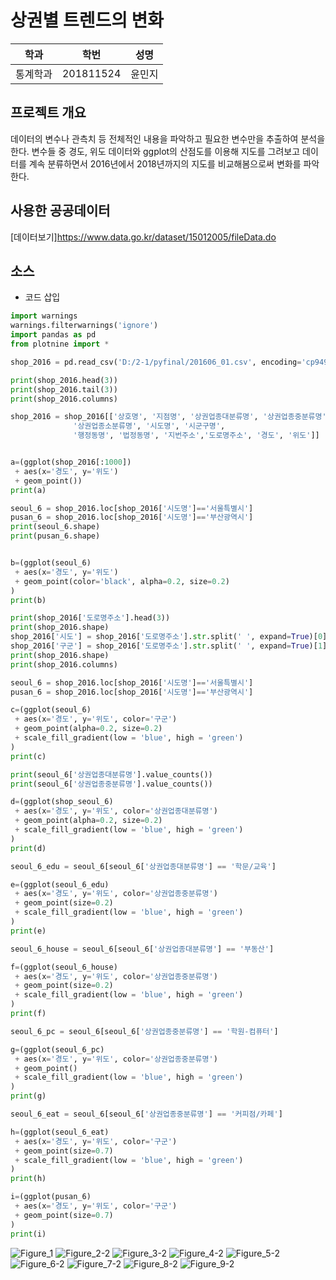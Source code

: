 # 상권별 트렌드의 변화

학과 | 학번 | 성명
---- | ---- | ---- 
통계학과 |201811524 |윤민지


## 프로젝트 개요
데이터의 변수나 관측치 등 전체적인 내용을 파악하고 필요한 변수만을 추출하여 분석을 한다. 변수들 중 경도, 위도 데이터와 ggplot의 산점도를 이용해 지도를 그려보고 데이터를 계속 분류하면서 2016년에서 2018년까지의 지도를 비교해봄으로써 변화를 파악한다.

## 사용한 공공데이터 
[데이터보기]https://www.data.go.kr/dataset/15012005/fileData.do

## 소스

* 코드 삽입

~~~python
import warnings
warnings.filterwarnings('ignore')
import pandas as pd
from plotnine import *

shop_2016 = pd.read_csv('D:/2-1/pyfinal/201606_01.csv', encoding='cp949')

print(shop_2016.head(3))
print(shop_2016.tail(3))
print(shop_2016.columns)

shop_2016 = shop_2016[['상호명', '지점명', '상권업종대분류명', '상권업종중분류명',
              '상권업종소분류명', '시도명', '시군구명',
              '행정동명', '법정동명', '지번주소','도로명주소', '경도', '위도']]


a=(ggplot(shop_2016[:1000])
 + aes(x='경도', y='위도')
 + geom_point())
print(a)

seoul_6 = shop_2016.loc[shop_2016['시도명']=='서울특별시']
pusan_6 = shop_2016.loc[shop_2016['시도명']=='부산광역시']
print(seoul_6.shape)
print(pusan_6.shape)


b=(ggplot(seoul_6)
 + aes(x='경도', y='위도')
 + geom_point(color='black', alpha=0.2, size=0.2)
)
print(b)

print(shop_2016['도로명주소'].head(3))
print(shop_2016.shape)
shop_2016['시도'] = shop_2016['도로명주소'].str.split(' ', expand=True)[0]
shop_2016['구군'] = shop_2016['도로명주소'].str.split(' ', expand=True)[1]
print(shop_2016.shape)
print(shop_2016.columns)

seoul_6 = shop_2016.loc[shop_2016['시도명']=='서울특별시']
pusan_6 = shop_2016.loc[shop_2016['시도명']=='부산광역시']

c=(ggplot(seoul_6)
 + aes(x='경도', y='위도', color='구군')
 + geom_point(alpha=0.2, size=0.2)
 + scale_fill_gradient(low = 'blue', high = 'green')
)
print(c)

print(seoul_6['상권업종대분류명'].value_counts())
print(seoul_6['상권업종중분류명'].value_counts())

d=(ggplot(shop_seoul_6)
 + aes(x='경도', y='위도', color='상권업종대분류명')
 + geom_point(alpha=0.2, size=0.2)
 + scale_fill_gradient(low = 'blue', high = 'green')
)
print(d)

seoul_6_edu = seoul_6[seoul_6['상권업종대분류명'] == '학문/교육']

e=(ggplot(seoul_6_edu)
 + aes(x='경도', y='위도', color='상권업종중분류명')
 + geom_point(size=0.2)
 + scale_fill_gradient(low = 'blue', high = 'green')
)
print(e)

seoul_6_house = seoul_6[seoul_6['상권업종대분류명'] == '부동산']

f=(ggplot(seoul_6_house)
 + aes(x='경도', y='위도', color='상권업종중분류명')
 + geom_point(size=0.2)
 + scale_fill_gradient(low = 'blue', high = 'green')
)
print(f)

seoul_6_pc = seoul_6[seoul_6['상권업종중분류명'] == '학원-컴퓨터']

g=(ggplot(seoul_6_pc)
 + aes(x='경도', y='위도', color='상권업종중분류명')
 + geom_point()
 + scale_fill_gradient(low = 'blue', high = 'green')
)
print(g)

seoul_6_eat = seoul_6[seoul_6['상권업종중분류명'] == '커피점/카페']

h=(ggplot(seoul_6_eat)
 + aes(x='경도', y='위도', color='구군')
 + geom_point(size=0.7)
 + scale_fill_gradient(low = 'blue', high = 'green')
)
print(h)

i=(ggplot(pusan_6)
 + aes(x='경도', y='위도', color='구군')
 + geom_point(size=0.7)
)
print(i)
~~~
![Figure_1](https://user-images.githubusercontent.com/51190969/58798854-bf794180-863e-11e9-9d1c-1385ab2029d9.png)
![Figure_2-2](https://user-images.githubusercontent.com/51190969/58798869-ca33d680-863e-11e9-9fe1-fde7817467e9.png)
![Figure_3-2](https://user-images.githubusercontent.com/51190969/58798882-d1f37b00-863e-11e9-82b6-9fdd3441abc8.png)
![Figure_4-2](https://user-images.githubusercontent.com/51190969/58798889-d61f9880-863e-11e9-8f37-fa41b8ac897d.png)
![Figure_5-2](https://user-images.githubusercontent.com/51190969/58798890-d61f9880-863e-11e9-95d2-75ae669f0b9f.png)
![Figure_6-2](https://user-images.githubusercontent.com/51190969/58798891-d61f9880-863e-11e9-8255-75c3c6dfc738.png)
![Figure_7-2](https://user-images.githubusercontent.com/51190969/58798892-d6b82f00-863e-11e9-99b3-7de09f517c07.png)
![Figure_8-2](https://user-images.githubusercontent.com/51190969/58798895-d6b82f00-863e-11e9-94c9-55792f979552.png)
![Figure_9-2](https://user-images.githubusercontent.com/51190969/58798896-d6b82f00-863e-11e9-8ad3-c72a774390a7.png)
